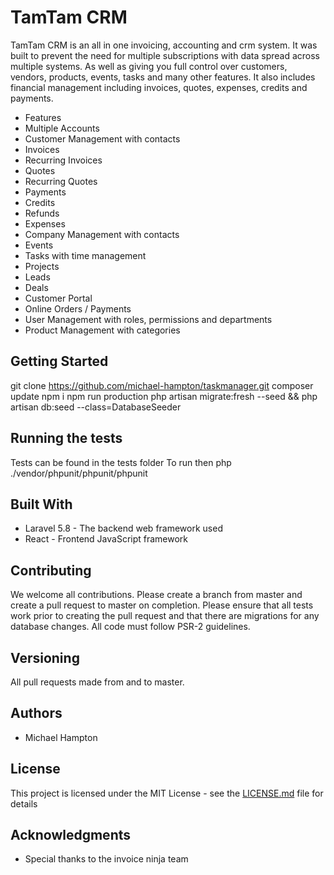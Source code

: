# TamTam CRM

TamTam CRM is an all in one invoicing, accounting and crm system. It was built to prevent the need for multiple subscriptions with data spread across multiple systems. As well as giving you full control over customers, vendors, products, events, tasks and many other features. It also includes financial management including invoices, quotes, expenses, credits and payments.

* Features
* Multiple Accounts
* Customer Management with contacts
* Invoices
* Recurring Invoices
* Quotes
* Recurring Quotes
* Payments
* Credits
* Refunds
* Expenses
* Company Management with contacts
* Events
* Tasks with time management
* Projects
* Leads
* Deals
* Customer Portal
* Online Orders / Payments
* User Management with roles, permissions and departments
* Product Management with categories

## Getting Started

git clone https://github.com/michael-hampton/taskmanager.git
composer update
npm i
npm run production
php artisan migrate:fresh --seed && php artisan db:seed --class=DatabaseSeeder

## Running the tests

Tests can be found in the tests folder 
To run then php ./vendor/phpunit/phpunit/phpunit

## Built With

* Laravel 5.8 - The backend web framework used
* React - Frontend JavaScript framework

## Contributing

We welcome all contributions. Please create a branch from master and create a pull request to master on completion. 
Please ensure that all tests work prior to creating the pull request and that there are migrations for any database changes. 
All code must follow PSR-2 guidelines.

## Versioning

All pull requests made from and to master. 

## Authors

* Michael Hampton
## License

This project is licensed under the MIT License - see the [LICENSE.md](LICENSE.md) file for details

## Acknowledgments

* Special thanks to the invoice ninja team 
